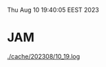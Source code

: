 Thu Aug 10 19:40:05 EEST 2023
# JAM
<a href='./cache/202308/10_19.log'>./cache/202308/10_19.log</a>
